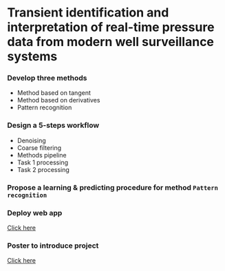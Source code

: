 # Transient identification and interpretation of real-time pressure data from modern well surveillance systems



### Develop three methods
- Method based on tangent 
- Method based on derivatives 
- Pattern recognition

### Design a 5-steps workflow
- Denoising
- Coarse filtering 
- Methods pipeline
- Task 1 processing
- Task 2 processing
  
### Propose a learning & predicting procedure for method `Pattern recognition`

### Deploy web app
[Click here](https://share.streamlit.io/juneciel510/transient_identification/main/app.py)

### Poster to introduce project 
[Click here](https://github.com/juneciel510/transient_identification/blob/main/poster_LejunChen1.pdf)

